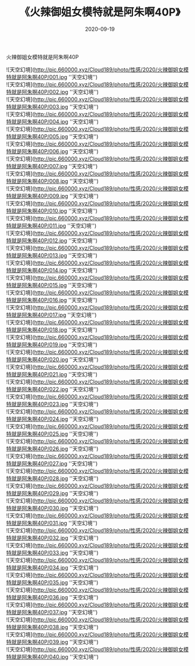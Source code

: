 ﻿---
layout: post
title:  《火辣御姐女模特就是阿朱啊40P》
date:   2020-09-19
img: http://pic.660000.xyz/Cloud189/photo/性感/2020/火辣御姐女模特就是阿朱啊40P/000.jpg
categories: [美女, 性感, 泳衣]
---

火辣御姐女模特就是阿朱啊40P



![天空幻境](http://pic.660000.xyz/Cloud189/photo/性感/2020/火辣御姐女模特就是阿朱啊40P/001.jpg ''天空幻境'') <br>
![天空幻境](http://pic.660000.xyz/Cloud189/photo/性感/2020/火辣御姐女模特就是阿朱啊40P/002.jpg ''天空幻境'') <br>
![天空幻境](http://pic.660000.xyz/Cloud189/photo/性感/2020/火辣御姐女模特就是阿朱啊40P/003.jpg ''天空幻境'') <br>
![天空幻境](http://pic.660000.xyz/Cloud189/photo/性感/2020/火辣御姐女模特就是阿朱啊40P/004.jpg ''天空幻境'') <br>
![天空幻境](http://pic.660000.xyz/Cloud189/photo/性感/2020/火辣御姐女模特就是阿朱啊40P/005.jpg ''天空幻境'') <br>
![天空幻境](http://pic.660000.xyz/Cloud189/photo/性感/2020/火辣御姐女模特就是阿朱啊40P/006.jpg ''天空幻境'') <br>
![天空幻境](http://pic.660000.xyz/Cloud189/photo/性感/2020/火辣御姐女模特就是阿朱啊40P/007.jpg ''天空幻境'') <br>
![天空幻境](http://pic.660000.xyz/Cloud189/photo/性感/2020/火辣御姐女模特就是阿朱啊40P/008.jpg ''天空幻境'') <br>
![天空幻境](http://pic.660000.xyz/Cloud189/photo/性感/2020/火辣御姐女模特就是阿朱啊40P/009.jpg ''天空幻境'') <br>
![天空幻境](http://pic.660000.xyz/Cloud189/photo/性感/2020/火辣御姐女模特就是阿朱啊40P/010.jpg ''天空幻境'') <br>
![天空幻境](http://pic.660000.xyz/Cloud189/photo/性感/2020/火辣御姐女模特就是阿朱啊40P/011.jpg ''天空幻境'') <br>
![天空幻境](http://pic.660000.xyz/Cloud189/photo/性感/2020/火辣御姐女模特就是阿朱啊40P/012.jpg ''天空幻境'') <br>
![天空幻境](http://pic.660000.xyz/Cloud189/photo/性感/2020/火辣御姐女模特就是阿朱啊40P/013.jpg ''天空幻境'') <br>
![天空幻境](http://pic.660000.xyz/Cloud189/photo/性感/2020/火辣御姐女模特就是阿朱啊40P/014.jpg ''天空幻境'') <br>
![天空幻境](http://pic.660000.xyz/Cloud189/photo/性感/2020/火辣御姐女模特就是阿朱啊40P/015.jpg ''天空幻境'') <br>
![天空幻境](http://pic.660000.xyz/Cloud189/photo/性感/2020/火辣御姐女模特就是阿朱啊40P/016.jpg ''天空幻境'') <br>
![天空幻境](http://pic.660000.xyz/Cloud189/photo/性感/2020/火辣御姐女模特就是阿朱啊40P/017.jpg ''天空幻境'') <br>
![天空幻境](http://pic.660000.xyz/Cloud189/photo/性感/2020/火辣御姐女模特就是阿朱啊40P/018.jpg ''天空幻境'') <br>
![天空幻境](http://pic.660000.xyz/Cloud189/photo/性感/2020/火辣御姐女模特就是阿朱啊40P/019.jpg ''天空幻境'') <br>
![天空幻境](http://pic.660000.xyz/Cloud189/photo/性感/2020/火辣御姐女模特就是阿朱啊40P/020.jpg ''天空幻境'') <br>
![天空幻境](http://pic.660000.xyz/Cloud189/photo/性感/2020/火辣御姐女模特就是阿朱啊40P/021.jpg ''天空幻境'') <br>
![天空幻境](http://pic.660000.xyz/Cloud189/photo/性感/2020/火辣御姐女模特就是阿朱啊40P/022.jpg ''天空幻境'') <br>
![天空幻境](http://pic.660000.xyz/Cloud189/photo/性感/2020/火辣御姐女模特就是阿朱啊40P/023.jpg ''天空幻境'') <br>
![天空幻境](http://pic.660000.xyz/Cloud189/photo/性感/2020/火辣御姐女模特就是阿朱啊40P/024.jpg ''天空幻境'') <br>
![天空幻境](http://pic.660000.xyz/Cloud189/photo/性感/2020/火辣御姐女模特就是阿朱啊40P/025.jpg ''天空幻境'') <br>
![天空幻境](http://pic.660000.xyz/Cloud189/photo/性感/2020/火辣御姐女模特就是阿朱啊40P/026.jpg ''天空幻境'') <br>
![天空幻境](http://pic.660000.xyz/Cloud189/photo/性感/2020/火辣御姐女模特就是阿朱啊40P/027.jpg ''天空幻境'') <br>
![天空幻境](http://pic.660000.xyz/Cloud189/photo/性感/2020/火辣御姐女模特就是阿朱啊40P/028.jpg ''天空幻境'') <br>
![天空幻境](http://pic.660000.xyz/Cloud189/photo/性感/2020/火辣御姐女模特就是阿朱啊40P/029.jpg ''天空幻境'') <br>
![天空幻境](http://pic.660000.xyz/Cloud189/photo/性感/2020/火辣御姐女模特就是阿朱啊40P/030.jpg ''天空幻境'') <br>
![天空幻境](http://pic.660000.xyz/Cloud189/photo/性感/2020/火辣御姐女模特就是阿朱啊40P/031.jpg ''天空幻境'') <br>
![天空幻境](http://pic.660000.xyz/Cloud189/photo/性感/2020/火辣御姐女模特就是阿朱啊40P/032.jpg ''天空幻境'') <br>
![天空幻境](http://pic.660000.xyz/Cloud189/photo/性感/2020/火辣御姐女模特就是阿朱啊40P/033.jpg ''天空幻境'') <br>
![天空幻境](http://pic.660000.xyz/Cloud189/photo/性感/2020/火辣御姐女模特就是阿朱啊40P/034.jpg ''天空幻境'') <br>
![天空幻境](http://pic.660000.xyz/Cloud189/photo/性感/2020/火辣御姐女模特就是阿朱啊40P/035.jpg ''天空幻境'') <br>
![天空幻境](http://pic.660000.xyz/Cloud189/photo/性感/2020/火辣御姐女模特就是阿朱啊40P/036.jpg ''天空幻境'') <br>
![天空幻境](http://pic.660000.xyz/Cloud189/photo/性感/2020/火辣御姐女模特就是阿朱啊40P/037.jpg ''天空幻境'') <br>
![天空幻境](http://pic.660000.xyz/Cloud189/photo/性感/2020/火辣御姐女模特就是阿朱啊40P/038.jpg ''天空幻境'') <br>
![天空幻境](http://pic.660000.xyz/Cloud189/photo/性感/2020/火辣御姐女模特就是阿朱啊40P/039.jpg ''天空幻境'') <br>
![天空幻境](http://pic.660000.xyz/Cloud189/photo/性感/2020/火辣御姐女模特就是阿朱啊40P/040.jpg ''天空幻境'') <br>